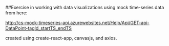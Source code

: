 ##Exercise in working with data visualizations using mock time-series data from here:

http://cs-mock-timeseries-api.azurewebsites.net/Help/Api/GET-api-DataPoint-tagId_startTS_endTS

created using create-react-app, canvasjs, and axios.